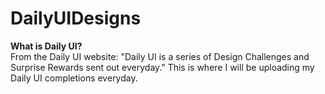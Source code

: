 # DailyUIDesigns
<strong>What is Daily UI?</strong>
<br>
From the Daily UI website: "Daily UI is a series of Design Challenges and Surprise Rewards sent out everyday."
This is where I will be uploading my Daily UI completions everyday.
